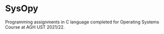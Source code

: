 # SysOpy
Programming assignments in C language completed for Operating Systems Course at AGH UST 2021/22. 
